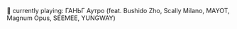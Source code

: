 🎵 currently playing: ГАНЬГ Аутро (feat. Bushido Zho, Scally Milano, MAYOT, Magnum Opus, SEEMEE, YUNGWAY)
